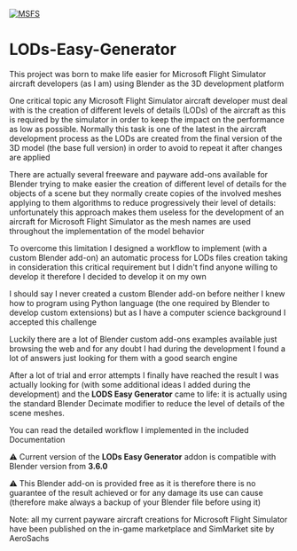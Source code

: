 [![MSFS](../Documentation/images/msfs_logo.png)](https://www.flightsimulator.com/)

# LODs-Easy-Generator

This project was born to make life easier for Microsoft Flight Simulator aircraft developers (as I am) using Blender as the 3D development platform

One critical topic any Microsoft Flight Simulator aircraft developer must deal with is the creation of different levels of details (LODs) of the aircraft as this is required by the simulator in order to keep the impact on the performance as low as possible.
Normally this task is one of the latest in the aircraft development process as the LODs are created from the final version of the 3D model (the base full version) in order to avoid to repeat it after changes are applied

There are actually several freeware and payware add-ons available for Blender trying to make easier the creation of different level of details for the objects of a scene but they normally create copies of the involved meshes applying to them algorithms to reduce progressively their level of details: unfortunately this approach makes them useless for the development of an aircraft for Microsoft Flight Simulator as the mesh names are used throughout the implementation of the model behavior

To overcome this limitation I designed a workflow to implement (with a custom Blender add-on) an automatic process for LODs files creation taking in consideration this critical requirement but I didn't find anyone willing to develop it therefore I decided to develop it on my own

I should say I never created a custom Blender add-on before neither I knew how to program using Python language (the one required by Blender to develop custom extensions) but as I have a computer science background I accepted this challenge

Luckily there are a lot of Blender custom add-ons examples available just browsing the web and for any doubt I had during the development I found a lot of answers just looking for them with a good search engine

After a lot of trial and error attempts I finally have reached the result I was actually looking for (with some additional ideas I added during the development) and the **LODS Easy Generator** came to life: it is actually using the standard Blender Decimate modifier to reduce the level of details of the scene meshes.

You can read the detailed workflow I implemented in the included Documentation

:warning: Current version of the **LODs Easy Generator** addon is compatible with Blender version from **3.6.0**

:warning: This Blender add-on is provided free as it is therefore there is no guarantee of the result achieved or for any damage its use can cause (therefore make always a backup of your Blender file before using it)

Note: all my current payware aircraft creations for Microsoft Flight Simulator have been published on the in-game marketplace and SimMarket site by AeroSachs 
